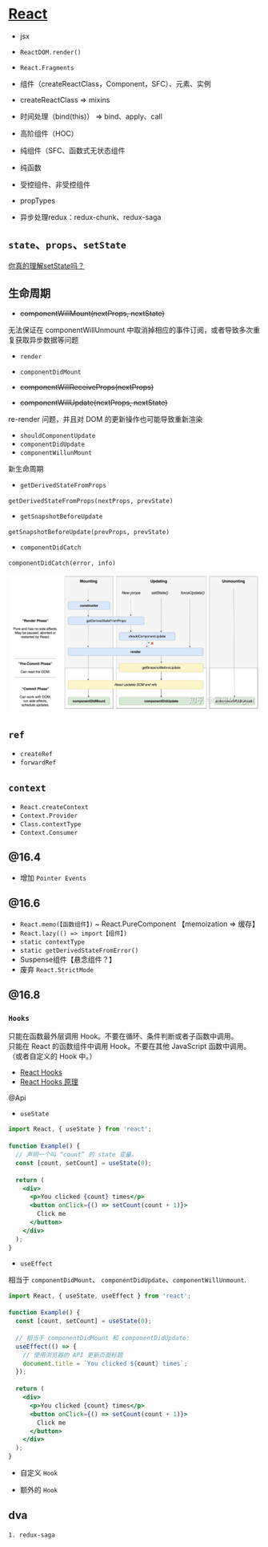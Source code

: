 # [React](https://zh-hans.reactjs.org/)

* jsx

* `ReactDOM.render()`

* `React.Fragments`

* 组件（createReactClass，Component，SFC）、元素、实例

* createReactClass => mixins

* 时间处理（bind(this)） => bind、apply、call

*  高阶组件（HOC）

*  纯组件（SFC、函数式无状态组件

* 纯函数

* 受控组件、非受控组件

* propTypes

* 异步处理redux：redux-chunk、redux-saga

## `state`、`props`、`setState`
[你真的理解setState吗？](https://zhuanlan.zhihu.com/p/39512941)

## 生命周期
* ~~componentWillMount(nextProps, nextState)~~

无法保证在 componentWillUnmount 中取消掉相应的事件订阅，或者导致多次重复获取异步数据等问题

* `render`
* `componentDidMount`

* ~~componentWillReceiveProps(nextProps)~~
* ~~componentWillUpdate(nextProps, nextState)~~

 re-render 问题，并且对 DOM 的更新操作也可能导致重新渲染

* `shouldComponentUpdate`
* `componentDidUpdate`
* `componentWillunMount`

新生命周期
* `getDerivedStateFromProps`

`getDerivedStateFromProps(nextProps, prevState)`

* `getSnapshotBeforeUpdate`

`getSnapshotBeforeUpdate(prevProps, prevState)`

* `componentDidCatch`

`componentDidCatch(error, info)`

![lifecycle](./images/lifecycle.jpg)

## `ref`
* `createRef`
* `forwardRef`

## `context`
* `React.createContext`
* `Context.Provider`
* `Class.contextType`
* `Context.Consumer`

## @16.4
* 增加 `Pointer Events`

## @16.6
* `React.memo(【函数组件】)` ~ React.PureComponent   【memoization => 缓存】
* `React.lazy(() => import【组件】)`
* `static contextType`
* `static getDerivedStateFromError()`
* Suspense组件【悬念组件？】
* 废弃 `React.StrictMode`

## @16.8
### `Hooks`

只能在函数最外层调用 Hook。不要在循环、条件判断或者子函数中调用。<br/>
只能在 React 的函数组件中调用 Hook。不要在其他 JavaScript 函数中调用。（或者自定义的 Hook 中。）

* [React Hooks](https://zh-hans.reactjs.org/docs/hooks-intro.html)
* [React Hooks 原理](https://github.com/brickspert/blog/issues/26)

@Api
* `useState`
```jsx
import React, { useState } from 'react';

function Example() {
  // 声明一个叫 “count” 的 state 变量。
  const [count, setCount] = useState(0);

  return (
    <div>
      <p>You clicked {count} times</p>
      <button onClick={() => setCount(count + 1)}>
        Click me
      </button>
    </div>
  );
}
```
* `useEffect`

相当于 `componentDidMount`、 `componentDidUpdate`、`componentWillUnmount`.
```jsx
import React, { useState, useEffect } from 'react';

function Example() {
  const [count, setCount] = useState(0);

  // 相当于 componentDidMount 和 componentDidUpdate:
  useEffect(() => {
    // 使用浏览器的 API 更新页面标题
    document.title = `You clicked ${count} times`;
  });

  return (
    <div>
      <p>You clicked {count} times</p>
      <button onClick={() => setCount(count + 1)}>
        Click me
      </button>
    </div>
  );
}
```
* 自定义 `Hook`

* 额外的 `Hook`

## dva
```
1. redux-saga
```